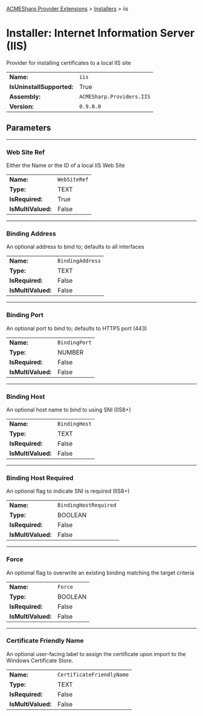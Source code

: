 ﻿[ACMESharp Provider Extensions](../) > [Installers](./) > iis

# Installer: Internet Information Server (IIS)

Provider for installing certificates to a local IIS site

| | |
|-|-|
| **Name:** | `iis`
| **IsUninstallSupported:** | True
| **Assembly:** | `ACMESharp.Providers.IIS`
| **Version:** | `0.9.0.0`

## Parameters
---
### Web Site Ref

Either the Name or the ID of a local IIS Web Site

| | |
|-|-|
| **Name:**          | `WebSiteRef`
| **Type:**          | TEXT
| **IsRequired:**    | True
| **IsMultiValued:** | False

---
### Binding Address

An optional address to bind to; defaults to all interfaces

| | |
|-|-|
| **Name:**          | `BindingAddress`
| **Type:**          | TEXT
| **IsRequired:**    | False
| **IsMultiValued:** | False

---
### Binding Port

An optional port to bind to; defaults to HTTPS port (443)

| | |
|-|-|
| **Name:**          | `BindingPort`
| **Type:**          | NUMBER
| **IsRequired:**    | False
| **IsMultiValued:** | False

---
### Binding Host

An optional host name to bind to using SNI (IIS8+)

| | |
|-|-|
| **Name:**          | `BindingHost`
| **Type:**          | TEXT
| **IsRequired:**    | False
| **IsMultiValued:** | False

---
### Binding Host Required

An optional flag to indicate SNI is required (IIS8+)

| | |
|-|-|
| **Name:**          | `BindingHostRequired`
| **Type:**          | BOOLEAN
| **IsRequired:**    | False
| **IsMultiValued:** | False

---
### Force

An optional flag to overwrite an existing binding matching the target criteria

| | |
|-|-|
| **Name:**          | `Force`
| **Type:**          | BOOLEAN
| **IsRequired:**    | False
| **IsMultiValued:** | False

---
### Certificate Friendly Name

An optional user-facing label to assign the certificate upon import to the Windows Certificate Store.

| | |
|-|-|
| **Name:**          | `CertificateFriendlyName`
| **Type:**          | TEXT
| **IsRequired:**    | False
| **IsMultiValued:** | False

